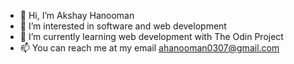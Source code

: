 - 👋 Hi, I’m Akshay Hanooman
- 👀 I’m interested in software and web development
- 🌱 I’m currently learning web development with The Odin Project
- 📫 You can reach me at my email ahanooman0307@gmail.com

<!---
ahanooman0307/ahanooman0307 is a ✨ special ✨ repository because its `README.md` (this file) appears on your GitHub profile.
You can click the Preview link to take a look at your changes.
--->
